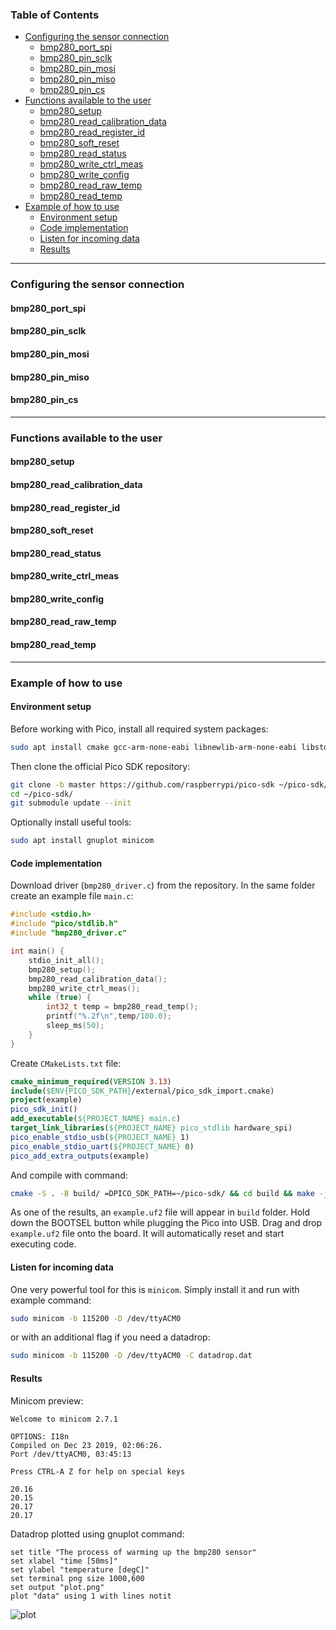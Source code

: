 ### Table of Contents

- [Configuring the sensor connection](#configuring-the-sensor-connection)
    - [bmp280_port_spi](#bmp280_port_spi)
    - [bmp280_pin_sclk](#bmp280_pin_sclk)
    - [bmp280_pin_mosi](#bmp280_pin_mosi)
    - [bmp280_pin_miso](#bmp280_pin_miso)
    - [bmp280_pin_cs](#bmp280_pin_cs)
- [Functions available to the user](#functions-available-to-the-user)
    - [bmp280_setup](#bmp280_setup)
    - [bmp280_read_calibration_data](#bmp280_read_calibration_data)
    - [bmp280_read_register_id](#bmp280_read_register_id)
    - [bmp280_soft_reset](#bmp280_soft_reset)
    - [bmp280_read_status](#bmp280_read_status)
    - [bmp280_write_ctrl_meas](#bmp280_write_ctrl_meas)
    - [bmp280_write_config](#bmp280_write_config)
    - [bmp280_read_raw_temp](#bmp280_read_raw_temp)
    - [bmp280_read_temp](#bmp280_read_temp)
- [Example of how to use](#example-of-how-to-use)
    - [Environment setup](#environment-setup)
    - [Code implementation](#code-implementation)
    - [Listen for incoming data](#listen-for-incoming-data)
    - [Results](#results)

<hr>

### Configuring the sensor connection

#### bmp280_port_spi

#### bmp280_pin_sclk

#### bmp280_pin_mosi

#### bmp280_pin_miso

#### bmp280_pin_cs

<hr>

### Functions available to the user

#### bmp280_setup

#### bmp280_read_calibration_data

#### bmp280_read_register_id

#### bmp280_soft_reset

#### bmp280_read_status

#### bmp280_write_ctrl_meas

#### bmp280_write_config

#### bmp280_read_raw_temp

#### bmp280_read_temp

<hr>

### Example of how to use

#### Environment setup

Before working with Pico, install all required system packages:

```bash
sudo apt install cmake gcc-arm-none-eabi libnewlib-arm-none-eabi libstdc++-arm-none-eabi-newlib
```

Then clone the official Pico SDK repository:

```bash
git clone -b master https://github.com/raspberrypi/pico-sdk ~/pico-sdk/
cd ~/pico-sdk/
git submodule update --init
```

Optionally install useful tools:

```bash
sudo apt install gnuplot minicom
```

#### Code implementation

Download driver (`bmp280_driver.c`) from the repository. In the same folder create an example file `main.c`:

```C
#include <stdio.h>
#include "pico/stdlib.h"
#include "bmp280_driver.c"

int main() {
    stdio_init_all();
    bmp280_setup();
    bmp280_read_calibration_data();
    bmp280_write_ctrl_meas();
    while (true) {
        int32_t temp = bmp280_read_temp();
        printf("%.2f\n",temp/100.0);
        sleep_ms(50);
    }
}
```

Create `CMakeLists.txt` file:

```cmake
cmake_minimum_required(VERSION 3.13)
include($ENV{PICO_SDK_PATH}/external/pico_sdk_import.cmake)
project(example)
pico_sdk_init()
add_executable(${PROJECT_NAME} main.c)
target_link_libraries(${PROJECT_NAME} pico_stdlib hardware_spi)
pico_enable_stdio_usb(${PROJECT_NAME} 1)
pico_enable_stdio_uart(${PROJECT_NAME} 0)
pico_add_extra_outputs(example)
```

And compile with command:

```bash
cmake -S . -B build/ =DPICO_SDK_PATH=~/pico-sdk/ && cd build && make -j8
```

As one of the results, an `example.uf2` file will appear in `build` folder. Hold down the BOOTSEL button while plugging the Pico into USB. Drag and drop `example.uf2` file onto the board. It will automatically reset and start executing code.

#### Listen for incoming data

One very powerful tool for this is `minicom`. Simply install it and run with example command:

```bash
sudo minicom -b 115200 -D /dev/ttyACM0
```

or with an additional flag if you need a datadrop:

```bash
sudo minicom -b 115200 -D /dev/ttyACM0 -C datadrop.dat
```

#### Results

Minicom preview:

```
Welcome to minicom 2.7.1

OPTIONS: I18n 
Compiled on Dec 23 2019, 02:06:26.
Port /dev/ttyACM0, 03:45:13

Press CTRL-A Z for help on special keys

20.16
20.15
20.17
20.17
```

Datadrop plotted using gnuplot command:

```
set title "The process of warming up the bmp280 sensor"
set xlabel "time [50ms]"
set ylabel "temperature [degC]"
set terminal png size 1000,600
set output "plot.png"
plot "data" using 1 with lines notit
```

![plot](https://github.com/s3gf4u17/rpipico-bmp280-driver/assets/86662946/ce2bc5c2-8c09-4820-84c1-7a6f38bba87c)
